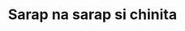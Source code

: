 ---
layout: post
title: Sarap na sarap si chinita
duration: '08:08'
view: 158
rate: 2
video: 'https://flashservice.xvideos.com/embedframe/14523497'
category: 
 - pinay
 - beautiful
tags: 
 - pinay-sex
 - nagparaos
 - nene
 - mokong
 - fucked
 - jackpot
 - flawless
 - chinita
priority: 0.9
changefreq: daily
---
